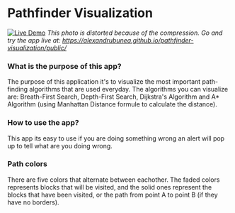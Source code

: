 #  Pathfinder Visualization
[![Live Demo](https://i.imgur.com/09DYEqs.png "Live Demo")](https://alexandrubunea.github.io/pathfinder-visualization/public/ "Live Demo")
*This photo is distorted because of the compression. Go and try the app live at: https://alexandrubunea.github.io/pathfinder-visualization/public/*

### What is the purpose of this app?
The purpose of this application it's to visualize the most important path-finding algorithms that are used everyday. The algorithms you can visualize are: Breath-First Search, Depth-First Search, Dijkstra's Algorithm and A* Algorithm (using Manhattan Distance formule to calculate the distance).

### How to use the app?
This app its easy to use if you are doing something wrong an alert will pop up to tell what are you doing wrong.

### Path colors
There are five colors that alternate between eachother. The faded colors represents blocks that will be visited, and the solid ones represent the blocks that have been visited, or the path from point A to point B (if they have no borders).
